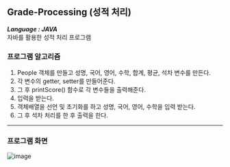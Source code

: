 ## Grade-Processing (성적 처리)
***Language : JAVA***<br>
자바를 활용한 성적 처리 프로그램

### 프로그램 알고리즘
1. People 객체를 만들고 성명, 국어, 영어, 수학, 합계, 평균, 석차 변수를 만든다.
2. 각 변수의 getter, setter를 만들어준다.
3. 그 후 printScore() 함수로 각 변수들을 출력해준다.
4. 입력을 받는다.
5. 객체배열을 선언 및 초기화를 하고 성명, 국어, 영어, 수학을 입력 받는다.
6. 그 후 석차 처리를 한 후 출력을 한다. 
---
### 프로그램 화면
![image](https://github.com/dlclfh0404/Grade-Processing/assets/106458316/b74b95a7-b550-43d4-892d-6692af45f6da)

